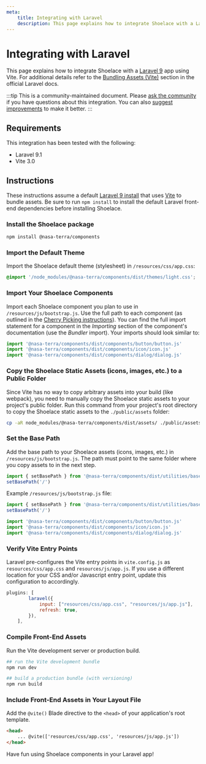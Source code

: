 ```yaml
---
meta:
    title: Integrating with Laravel
    description: This page explains how to integrate Shoelace with a Laravel app.
---
```


# Integrating with Laravel

This page explains how to integrate Shoelace with a [Laravel 9](https://laravel.com) app using Vite. For additional details refer to the [Bundling Assets (Vite)](https://laravel.com/docs/9.x/vite) section in the official Laravel docs.

:::tip
This is a community-maintained document. Please [ask the community](/resources/community) if you have questions about this integration. You can also [suggest improvements](https://github.com/gesdisc/components/blob/next/docs/tutorials/integrating-with-laravel.md) to make it better.
:::

## Requirements

This integration has been tested with the following:

-   Laravel 9.1
-   Vite 3.0

## Instructions

These instructions assume a default [Laravel 9 install](https://laravel.com/docs/9.x/installation) that uses [Vite](https://vitejs.dev/) to bundle assets.
Be sure to run `npm install` to install the default Laravel front-end dependencies before installing Shoelace.

### Install the Shoelace package

```bash
npm install @nasa-terra/components
```

### Import the Default Theme

Import the Shoelace default theme (stylesheet) in `/resources/css/app.css`:

```css
@import '/node_modules/@nasa-terra/components/dist/themes/light.css';
```

### Import Your Shoelace Components

Import each Shoelace component you plan to use in `/resources/js/bootstrap.js`. Use the full path to each component (as outlined in the [Cherry Picking instructions](https://shoelace.style/getting-started/installation#cherry-picking)). You can find the full import statement for a component in the _Importing_ section of the component's documentation (use the _Bundler_ import). Your imports should look similar to:

```js
import '@nasa-terra/components/dist/components/button/button.js'
import '@nasa-terra/components/dist/components/icon/icon.js'
import '@nasa-terra/components/dist/components/dialog/dialog.js'
```

### Copy the Shoelace Static Assets (icons, images, etc.) to a Public Folder

Since Vite has no way to copy arbitrary assets into your build (like webpack), you need to manually copy the Shoelace static assets to your project's public folder. Run this command from your project's root directory to copy the Shoelace static assets to the `./public/assets` folder:

```sh
cp -aR node_modules/@nasa-terra/components/dist/assets/ ./public/assets
```

### Set the Base Path

Add the base path to your Shoelace assets (icons, images, etc.) in `/resources/js/bootstrap.js`. The path must point to the same folder where you copy assets to in the next step.

```js
import { setBasePath } from '@nasa-terra/components/dist/utilities/base-path.js'
setBasePath('/')
```

Example `/resources/js/bootstrap.js` file:

```js
import { setBasePath } from '@nasa-terra/components/dist/utilities/base-path.js'
setBasePath('/')

import '@nasa-terra/components/dist/components/button/button.js'
import '@nasa-terra/components/dist/components/icon/icon.js'
import '@nasa-terra/components/dist/components/dialog/dialog.js'
```

### Verify Vite Entry Points

Laravel pre-configures the Vite entry points in `vite.config.js` as `resources/css/app.css` and `resources/js/app.js`. If you use a different location for your CSS and/or Javascript entry point, update this configuration to accordingly.

```js
plugins: [
        laravel({
            input: ["resources/css/app.css", "resources/js/app.js"],
            refresh: true,
        }),
    ],
```

### Compile Front-End Assets

Run the Vite development server or production build.

```bash
## run the Vite development bundle
npm run dev

## build a production bundle (with versioning)
npm run build
```

### Include Front-End Assets in Your Layout File

Add the `@vite()` Blade directive to the `<head>` of your application's root template.

```html
<head>
    ... @vite(['resources/css/app.css', 'resources/js/app.js'])
</head>
```

Have fun using Shoelace components in your Laravel app!
